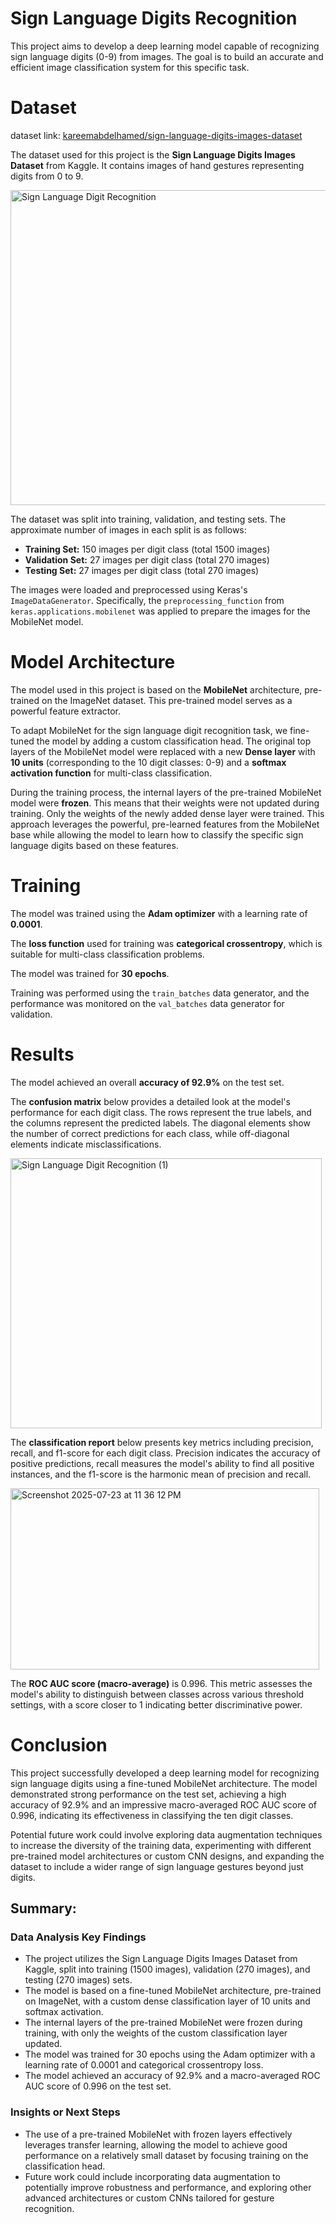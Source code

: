 
# Sign Language Digits Recognition

This project aims to develop a deep learning model capable of recognizing sign language digits (0-9) from images. The goal is to build an accurate and efficient image classification system for this specific task.


# Dataset

dataset link: [kareemabdelhamed/sign-language-digits-images-dataset](https://www.kaggle.com/datasets/kareemabdelhamed/sign-language-digits-images-dataset)

The dataset used for this project is the **Sign Language Digits Images Dataset** from Kaggle. It contains images of hand gestures representing digits from 0 to 9.

<img width="894" height="504" alt="Sign Language Digit Recognition" src="https://github.com/user-attachments/assets/76dde5b2-1c0d-402a-a2dc-8f72a827b409" />


The dataset was split into training, validation, and testing sets. The approximate number of images in each split is as follows:

- **Training Set:** 150 images per digit class (total 1500 images)
- **Validation Set:** 27 images per digit class (total 270 images)
- **Testing Set:** 27 images per digit class (total 270 images)

The images were loaded and preprocessed using Keras's `ImageDataGenerator`. Specifically, the `preprocessing_function` from `keras.applications.mobilenet` was applied to prepare the images for the MobileNet model.


# Model Architecture

The model used in this project is based on the **MobileNet** architecture, pre-trained on the ImageNet dataset. This pre-trained model serves as a powerful feature extractor.

To adapt MobileNet for the sign language digit recognition task, we fine-tuned the model by adding a custom classification head. The original top layers of the MobileNet model were replaced with a new **Dense layer** with **10 units** (corresponding to the 10 digit classes: 0-9) and a **softmax activation function** for multi-class classification.

During the training process, the internal layers of the pre-trained MobileNet model were **frozen**. This means that their weights were not updated during training. Only the weights of the newly added dense layer were trained. This approach leverages the powerful, pre-learned features from the MobileNet base while allowing the model to learn how to classify the specific sign language digits based on these features.


# Training

The model was trained using the **Adam optimizer** with a learning rate of **0.0001**.

The **loss function** used for training was **categorical crossentropy**, which is suitable for multi-class classification problems.

The model was trained for **30 epochs**.

Training was performed using the `train_batches` data generator, and the performance was monitored on the `val_batches` data generator for validation.

# Results

The model achieved an overall **accuracy of 92.9%** on the test set.

The **confusion matrix** below provides a detailed look at the model's performance for each digit class. The rows represent the true labels, and the columns represent the predicted labels. The diagonal elements show the number of correct predictions for each class, while off-diagonal elements indicate misclassifications.

<img width="498" height="432" alt="Sign Language Digit Recognition (1)" src="https://github.com/user-attachments/assets/84dfe5b3-accf-48f9-8d0d-af43a3661514" />


The **classification report** below presents key metrics including precision, recall, and f1-score for each digit class. Precision indicates the accuracy of positive predictions, recall measures the model's ability to find all positive instances, and the f1-score is the harmonic mean of precision and recall.

<img width="494" height="290" alt="Screenshot 2025-07-23 at 11 36 12 PM" src="https://github.com/user-attachments/assets/aba303f1-fc61-4005-9cd2-bf7cf28e675c" />


The **ROC AUC score (macro-average)** is 0.996. This metric assesses the model's ability to distinguish between classes across various threshold settings, with a score closer to 1 indicating better discriminative power.


# Conclusion

This project successfully developed a deep learning model for recognizing sign language digits using a fine-tuned MobileNet architecture. The model demonstrated strong performance on the test set, achieving a high accuracy of 92.9% and an impressive macro-averaged ROC AUC score of 0.996, indicating its effectiveness in classifying the ten digit classes.

Potential future work could involve exploring data augmentation techniques to increase the diversity of the training data, experimenting with different pre-trained model architectures or custom CNN designs, and expanding the dataset to include a wider range of sign language gestures beyond just digits.

## Summary:

### Data Analysis Key Findings
*   The project utilizes the Sign Language Digits Images Dataset from Kaggle, split into training (1500 images), validation (270 images), and testing (270 images) sets.
*   The model is based on a fine-tuned MobileNet architecture, pre-trained on ImageNet, with a custom dense classification layer of 10 units and softmax activation.
*   The internal layers of the pre-trained MobileNet were frozen during training, with only the weights of the custom classification layer updated.
*   The model was trained for 30 epochs using the Adam optimizer with a learning rate of 0.0001 and categorical crossentropy loss.
*   The model achieved an accuracy of 92.9% and a macro-averaged ROC AUC score of 0.996 on the test set.

### Insights or Next Steps
*   The use of a pre-trained MobileNet with frozen layers effectively leverages transfer learning, allowing the model to achieve good performance on a relatively small dataset by focusing training on the classification head.
*   Future work could include incorporating data augmentation to potentially improve robustness and performance, and exploring other advanced architectures or custom CNNs tailored for gesture recognition.

